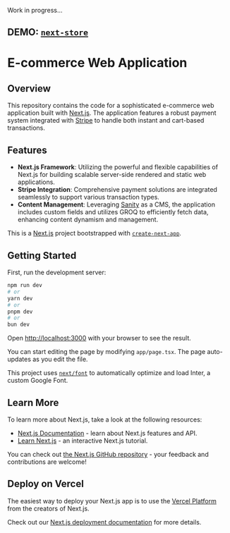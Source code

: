 Work in progress...

## DEMO: [`next-store`](nextjs-webstore-three.vercel.app)

# E-commerce Web Application

## Overview
This repository contains the code for a sophisticated e-commerce web application built with [Next.js](https://nextjs.org/). The application features a robust payment system integrated with [Stripe](https://stripe.com/) to handle both instant and cart-based transactions. 

## Features
- **Next.js Framework**: Utilizing the powerful and flexible capabilities of Next.js for building scalable server-side rendered and static web applications.
- **Stripe Integration**: Comprehensive payment solutions are integrated seamlessly to support various transaction types.
- **Content Management**: Leveraging [Sanity](https://www.sanity.io/) as a CMS, the application includes custom fields and utilizes GROQ to efficiently fetch data, enhancing content dynamism and management.

This is a [Next.js](https://nextjs.org/) project bootstrapped with [`create-next-app`](https://github.com/vercel/next.js/tree/canary/packages/create-next-app).

## Getting Started

First, run the development server:

```bash
npm run dev
# or
yarn dev
# or
pnpm dev
# or
bun dev
```

Open [http://localhost:3000](http://localhost:3000) with your browser to see the result.

You can start editing the page by modifying `app/page.tsx`. The page auto-updates as you edit the file.

This project uses [`next/font`](https://nextjs.org/docs/basic-features/font-optimization) to automatically optimize and load Inter, a custom Google Font.

## Learn More

To learn more about Next.js, take a look at the following resources:

- [Next.js Documentation](https://nextjs.org/docs) - learn about Next.js features and API.
- [Learn Next.js](https://nextjs.org/learn) - an interactive Next.js tutorial.

You can check out [the Next.js GitHub repository](https://github.com/vercel/next.js/) - your feedback and contributions are welcome!

## Deploy on Vercel

The easiest way to deploy your Next.js app is to use the [Vercel Platform](https://vercel.com/new?utm_medium=default-template&filter=next.js&utm_source=create-next-app&utm_campaign=create-next-app-readme) from the creators of Next.js.

Check out our [Next.js deployment documentation](https://nextjs.org/docs/deployment) for more details.
